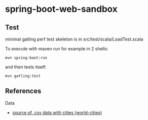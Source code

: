 # spring-boot-web-sandbox

## Test
minimal gatling perf test skeleton is in src/test/scala/LoadTest.scala

To execute with maven run for example in 2 shells:

```
mvn spring-boot:run
```

and then tests itself:

```
mvn gatling:test
```

## References

Data
* [source of .csv data with cities (world-cities)](https://github.com/datasets/world-cities/blob/master/data/world-cities.csv "csv") 